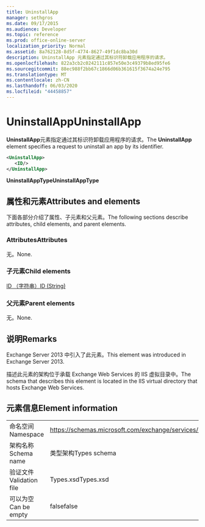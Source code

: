 ```yaml
---
title: UninstallApp
manager: sethgros
ms.date: 09/17/2015
ms.audience: Developer
ms.topic: reference
ms.prod: office-online-server
localization_priority: Normal
ms.assetid: 8a762128-8d5f-4774-8627-49f1dc8ba30d
description: UninstallApp 元素指定通过其标识符卸载应用程序的请求。
ms.openlocfilehash: 822a3cb2c0242111c857e50e3c49379b8ed95fe6
ms.sourcegitcommit: 88ec988f2bb67c1866d06b361615f3674a24e795
ms.translationtype: MT
ms.contentlocale: zh-CN
ms.lasthandoff: 06/03/2020
ms.locfileid: "44458857"
---
```

# <a name="uninstallapp"></a><span data-ttu-id="7ad83-103">UninstallApp</span><span class="sxs-lookup"><span data-stu-id="7ad83-103">UninstallApp</span></span>

<span data-ttu-id="7ad83-104">**UninstallApp**元素指定通过其标识符卸载应用程序的请求。</span><span class="sxs-lookup"><span data-stu-id="7ad83-104">The **UninstallApp** element specifies a request to uninstall an app by its identifier.</span></span> 
  
```XML
<UninstallApp>
   <ID/>
</UninstallApp>
```

 <span data-ttu-id="7ad83-105">**UninstallAppType**</span><span class="sxs-lookup"><span data-stu-id="7ad83-105">**UninstallAppType**</span></span>
## <a name="attributes-and-elements"></a><span data-ttu-id="7ad83-106">属性和元素</span><span class="sxs-lookup"><span data-stu-id="7ad83-106">Attributes and elements</span></span>

<span data-ttu-id="7ad83-107">下面各部分介绍了属性、子元素和父元素。</span><span class="sxs-lookup"><span data-stu-id="7ad83-107">The following sections describe attributes, child elements, and parent elements.</span></span>
  
### <a name="attributes"></a><span data-ttu-id="7ad83-108">Attributes</span><span class="sxs-lookup"><span data-stu-id="7ad83-108">Attributes</span></span>

<span data-ttu-id="7ad83-109">无。</span><span class="sxs-lookup"><span data-stu-id="7ad83-109">None.</span></span>
  
### <a name="child-elements"></a><span data-ttu-id="7ad83-110">子元素</span><span class="sxs-lookup"><span data-stu-id="7ad83-110">Child elements</span></span>

[<span data-ttu-id="7ad83-111">ID （字符串）</span><span class="sxs-lookup"><span data-stu-id="7ad83-111">ID (String)</span></span>](id-string.md)
  
### <a name="parent-elements"></a><span data-ttu-id="7ad83-112">父元素</span><span class="sxs-lookup"><span data-stu-id="7ad83-112">Parent elements</span></span>

<span data-ttu-id="7ad83-113">无。</span><span class="sxs-lookup"><span data-stu-id="7ad83-113">None.</span></span>
  
## <a name="remarks"></a><span data-ttu-id="7ad83-114">说明</span><span class="sxs-lookup"><span data-stu-id="7ad83-114">Remarks</span></span>

<span data-ttu-id="7ad83-115">Exchange Server 2013 中引入了此元素。</span><span class="sxs-lookup"><span data-stu-id="7ad83-115">This element was introduced in Exchange Server 2013.</span></span>
  
<span data-ttu-id="7ad83-116">描述此元素的架构位于承载 Exchange Web Services 的 IIS 虚拟目录中。</span><span class="sxs-lookup"><span data-stu-id="7ad83-116">The schema that describes this element is located in the IIS virtual directory that hosts Exchange Web Services.</span></span>
  
## <a name="element-information"></a><span data-ttu-id="7ad83-117">元素信息</span><span class="sxs-lookup"><span data-stu-id="7ad83-117">Element information</span></span>

|||
|:-----|:-----|
|<span data-ttu-id="7ad83-118">命名空间</span><span class="sxs-lookup"><span data-stu-id="7ad83-118">Namespace</span></span>  <br/> |https://schemas.microsoft.com/exchange/services/2006/types  <br/> |
|<span data-ttu-id="7ad83-119">架构名称</span><span class="sxs-lookup"><span data-stu-id="7ad83-119">Schema name</span></span>  <br/> |<span data-ttu-id="7ad83-120">类型架构</span><span class="sxs-lookup"><span data-stu-id="7ad83-120">Types schema</span></span>  <br/> |
|<span data-ttu-id="7ad83-121">验证文件</span><span class="sxs-lookup"><span data-stu-id="7ad83-121">Validation file</span></span>  <br/> |<span data-ttu-id="7ad83-122">Types.xsd</span><span class="sxs-lookup"><span data-stu-id="7ad83-122">Types.xsd</span></span>  <br/> |
|<span data-ttu-id="7ad83-123">可以为空</span><span class="sxs-lookup"><span data-stu-id="7ad83-123">Can be empty</span></span>  <br/> |<span data-ttu-id="7ad83-124">false</span><span class="sxs-lookup"><span data-stu-id="7ad83-124">false</span></span>  <br/> |
   

